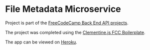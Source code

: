 # File Metadata Microservice
Project is part of the [FreeCodeCamp Back End API projects](https://www.freecodecamp.com/challenges/file-metadata-microservice).

The project was completed using the [Clementine.js FCC Boilerplate](http://www.clementinejs.com/).

The app can be viewed on [Heroku](https://stark-depths-37970.herokuapp.com/).


